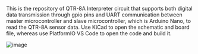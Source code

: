 This is the repository of QTR-8A Interpreter circuit that supports both digital data transmission through gpio pins and UART communication between master microcontroller and slave microcontroller, which is Arduino Nano, to read the QTR-8A sensor data. Use KiCad to open the schematic and board file, whereas use PlatformIO VS Code to open the code and build it.

![image](https://github.com/syauqibilfaqih/QTR-8A-Intepreter/assets/70939903/1892c29d-29e9-45bf-a563-005ce13b04ad)


